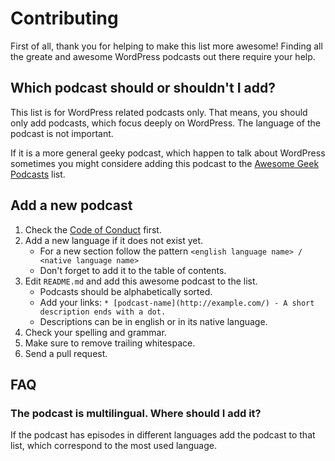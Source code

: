 # Contributing

First of all, thank you for helping to make this list more awesome! Finding all the greate and awesome WordPress podcasts out there require your help.

## Which podcast should or shouldn't I add?

This list is for WordPress related podcasts only. That means, you should only add podcasts, which focus deeply on WordPress. The language of the podcast is not important.

If it is a more general geeky podcast, which happen to talk about WordPress sometimes you might considere adding this podcast to the [Awesome Geek Podcasts](https://github.com/guipdutra/awesome-geek-podcasts) list.

## Add a new podcast

1. Check the [Code of Conduct](CODE_OF_CONDUCT.md) first.
1. Add a new language if it does not exist yet.
    * For a new section follow the pattern `<english language name> / <native language name>`
    * Don't forget to add it to the table of contents.
1. Edit `README.md` and add this awesome podcast to the list.
    * Podcasts should be alphabetically sorted.
    * Add your links: `* [podcast-name](http://example.com/) - A short description ends with a dot.`
    * Descriptions can be in english or in its native language.
1. Check your spelling and grammar.
1. Make sure to remove trailing whitespace.
1. Send a pull request.

## FAQ

### The podcast is multilingual. Where should I add it?

If the podcast has episodes in different languages add the podcast to that list, which correspond to the most used language.

